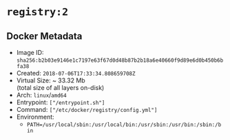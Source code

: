 # `registry:2`

## Docker Metadata

- Image ID: `sha256:b2b03e9146e1c7197e63f67d0d48b87b2b18a6e40660f9d89e6d0b450b6bfa38`
- Created: `2018-07-06T17:33:34.808659708Z`
- Virtual Size: ~ 33.32 Mb  
  (total size of all layers on-disk)
- Arch: `linux`/`amd64`
- Entrypoint: `["/entrypoint.sh"]`
- Command: `["/etc/docker/registry/config.yml"]`
- Environment:
  - `PATH=/usr/local/sbin:/usr/local/bin:/usr/sbin:/usr/bin:/sbin:/bin`
